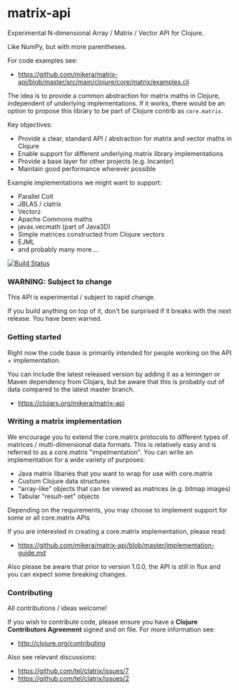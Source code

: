 matrix-api
==========

Experimental N-dimensional Array / Matrix / Vector API for Clojure.

Like NumPy, but with more parentheses.

For code examples see:

 - https://github.com/mikera/matrix-api/blob/master/src/main/clojure/core/matrix/examples.clj

The idea is to provide a common abstraction for matrix maths in Clojure, 
independent of underlying implementations. If it works, there would be an option to 
propose this library to be part of Clojure contrib as `core.matrix`.

Key objectives:

 - Provide a clear, standard API / abstraction for matrix and vector maths in Clojure
 - Enable support for different underlying matrix library implementations
 - Provide a base layer for other projects (e.g. Incanter)
 - Maintain good performance wherever possible

Example implementations we might want to support:

 - Parallel Colt
 - JBLAS / clatrix
 - Vectorz
 - Apache Commons maths
 - javax.vecmath (part of Java3D)
 - Simple matrices constructed from Clojure vectors
 - EJML
 - and probably many more....
 
 [![Build Status](https://travis-ci.org/mikera/matrix-api.png?branch=master)](https://travis-ci.org/mikera/matrix-api)

### WARNING: Subject to change

This API is experimental / subject to rapid change.

If you build anything on top of it, don't be surprised if it breaks with the next release. You have been warned.

### Getting started

Right now the code base is primarily intended for people working on the API + implementation.

You can include the latest released version by adding it as a leiningen or Maven dependency from Clojars, but be aware that this is probably out of data compared to the latest master branch.

 - https://clojars.org/mikera/matrix-api

### Writing a matrix implementation

We encourage you to extend the core.matrix protocols to different types of matrices / multi-dimensional
data formats. This is relatively easy and is referred to as a core.matrix "impelmentation". You can write an
implementation for a wide variety of purposes:

 - Java matrix libaries that you want to wrap for use with core.matrix
 - Custom Clojure data structures
 - "array-like" objects that can be viewed as matrices (e.g. bitmap images)
 - Tabular "result-set" objects 
 
Depending on the requirements, you may choose to implement support for some or all core.matrix APIs
 
If you are interested in creating a core.matrix implementation, please read:

 - https://github.com/mikera/matrix-api/blob/master/implementation-guide.md
 
Also please be aware that prior to version 1.0.0, the API is still in flux and you can expect some breaking 
changes.

### Contributing

All contributions / ideas welcome!

If you wish to contribute code, please ensure you have a **Clojure Contributors Agreement** signed and on file. For more information see:
- http://clojure.org/contributing

Also see relevant discussions:
 - https://github.com/tel/clatrix/issues/7
 - https://github.com/tel/clatrix/issues/2
 
